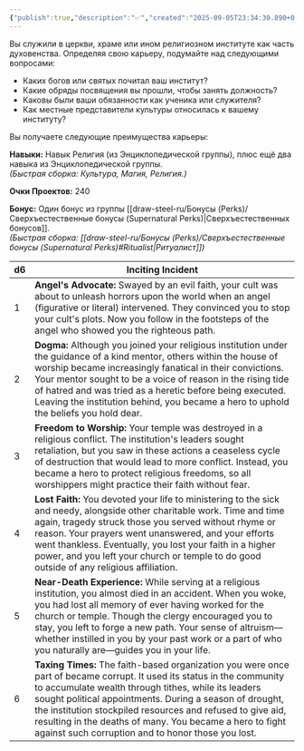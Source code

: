```yaml
---
{"publish":true,"description":"✅","created":"2025-09-05T23:34:30.890+02:00","modified":"2025-09-14T00:33:14.709+02:00","cssclasses":""}
---
```


Вы служили в церкви, храме или ином религиозном институте как часть духовенства. Определяя свою карьеру, подумайте над следующими вопросами:
- Каких богов или святых почитал ваш институт?  
- Какие обряды посвящения вы прошли, чтобы занять должность?    
- Каковы были ваши обязанности как ученика или служителя?  
- Как местные представители культуры относилась к вашему институту?

Вы получаете следующие преимущества карьеры:

**Навыки:** Навык Религия (из Энциклопедической группы), плюс ещё два навыка из Энциклопедической группы.  
_(Быстрая сборка: Культура, Магия, Религия.)_

**Очки Проектов:** 240

**Бонус:** Один бонус из группы [[draw-steel-ru/Бонусы (Perks)/Сверхъестественные бонусы (Supernatural Perks)\|Сверхъестественных бонусов]].  
_(Быстрая сборка: [[draw-steel-ru/Бонусы (Perks)/Сверхъестественные бонусы (Supernatural Perks)#Ritualist\|Ритуалист]])_

| d6  | Inciting Incident                                                                                                                                                                                                                                                                                                                                                                                                         |
| --- | ------------------------------------------------------------------------------------------------------------------------------------------------------------------------------------------------------------------------------------------------------------------------------------------------------------------------------------------------------------------------------------------------------------------------- |
| 1   | **Angel's Advocate:** Swayed by an evil faith, your cult was about to unleash horrors upon the world when an angel (figurative or literal) intervened. They convinced you to stop your cult's plots. Now you follow in the footsteps of the angel who showed you the righteous path.                                                                                                                                      |
| 2   | **Dogma:** Although you joined your religious institution under the guidance of a kind mentor, others within the house of worship became increasingly fanatical in their convictions. Your mentor sought to be a voice of reason in the rising tide of hatred and was tried as a heretic before being executed. Leaving the institution behind, you became a hero to uphold the beliefs you hold dear.                    |
| 3   | **Freedom to Worship:** Your temple was destroyed in a religious conflict. The institution's leaders sought retaliation, but you saw in these actions a ceaseless cycle of destruction that would lead to more conflict. Instead, you became a hero to protect religious freedoms, so all worshippers might practice their faith without fear.                                                                            |
| 4   | **Lost Faith:** You devoted your life to ministering to the sick and needy, alongside other charitable work. Time and time again, tragedy struck those you served without rhyme or reason. Your prayers went unanswered, and your efforts went thankless. Eventually, you lost your faith in a higher power, and you left your church or temple to do good outside of any religious affiliation.                          |
| 5   | **Near-Death Experience:** While serving at a religious institution, you almost died in an accident. When you woke, you had lost all memory of ever having worked for the church or temple. Though the clergy encouraged you to stay, you left to forge a new path. Your sense of altruism—whether instilled in you by your past work or a part of who you naturally are—guides you in your life.                         |
| 6   | **Taxing Times:** The faith-based organization you were once part of became corrupt. It used its status in the community to accumulate wealth through tithes, while its leaders sought political appointments. During a season of drought, the institution stockpiled resources and refused to give aid, resulting in the deaths of many. You became a hero to fight against such corruption and to honor those you lost. |
